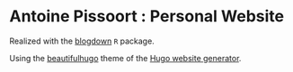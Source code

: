 # Antoine Pissoort : Personal Website 

Realized with the  [blogdown](https://bookdown.org/yihui/blogdown) `R` package.

Using the [beautifulhugo](https://github.com/halogenica/beautifulhugo) theme of the [Hugo website generator](http://gohugo.io/). 
